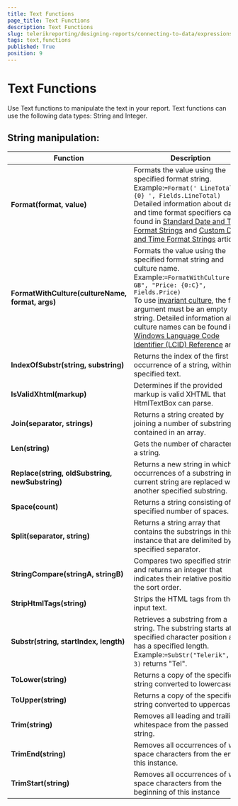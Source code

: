 ```yaml
---
title: Text Functions
page_title: Text Functions 
description: Text Functions
slug: telerikreporting/designing-reports/connecting-to-data/expressions/expressions-reference/functions/text-functions
tags: text,functions
published: True
position: 9
---
```

<style>
table th:first-of-type {
    width: 40%;
}
table th:nth-of-type(2) {
    width: 60%;
}
</style>

# Text Functions

Use Text functions to manipulate the text in your report. Text functions can use the following data types: String and Integer.

## String manipulation:

| Function | Description |
| ------ | ------ |
| __Format(format, value)__ |Formats the value using the specified format string. <br/>Example:`=Format(' LineTotal: {0} ', Fields.LineTotal)`<br/>Detailed information about date and time format specifiers can be found in [Standard Date and Time Format Strings](https://docs.microsoft.com/en-us/dotnet/standard/base-types/standard-date-and-time-format-strings) and [Custom Date and Time Format Strings](https://docs.microsoft.com/en-us/dotnet/standard/base-types/custom-date-and-time-format-strings) articles.|
| __FormatWithCulture(cultureName, format, args)__ |Formats the value using the specified format string and culture name. <br/>Example:`=FormatWithCulture("en-GB", "Price: {0:C}", Fields.Price)`<br/>To use [invariant culture](https://docs.microsoft.com/en-us/dotnet/api/system.globalization.cultureinfo.invariantculture?view=netframework-4.7.2#System_Globalization_CultureInfo_InvariantCulture), the first argument must be an empty string. Detailed information about culture names can be found in [Windows Language Code Identifier (LCID) Reference](https://msdn.microsoft.com/en-us/library/cc233982.aspx) article.|
| __IndexOfSubstr(string, substring)__ |Returns the index of the first occurrence of a string, within the specified text.|
| __IsValidXhtml(markup)__ |Determines if the provided markup is valid XHTML that HtmlTextBox can parse.|
| __Join(separator, strings)__ |Returns a string created by joining a number of substrings contained in an array.|
| __Len(string)__ |Gets the number of characters in a string.|
| __Replace(string, oldSubstring, newSubstring)__ |Returns a new string in which all occurrences of a substring in the current string are replaced with another specified substring.|
| __Space(count)__ |Returns a string consisting of the specified number of spaces.|
| __Split(separator, string)__ |Returns a string array that contains the substrings in this instance that are delimited by the specified separator.|
| __StringCompare(stringA, stringB)__ |Compares two specified strings and returns an integer that indicates their relative position in the sort order.|
| __StripHtmlTags(string)__ |Strips the HTML tags from the input text.|
| __Substr(string, startIndex, length)__ |Retrieves a substring from a string. The substring starts at a specified character position and has a specified length. <br/>Example:`=SubStr("Telerik", 0, 3)` returns "Tel".|
| __ToLower(string)__ |Returns a copy of the specified string converted to lowercase.|
| __ToUpper(string)__ |Returns a copy of the specified string converted to uppercase.|
| __Trim(string)__ |Removes all leading and trailing whitespace from the passed in string.|
| __TrimEnd(string)__ |Removes all occurrences of white space characters from the end of this instance.|
| __TrimStart(string)__ |Removes all occurrences of white space characters from the beginning of this instance|

